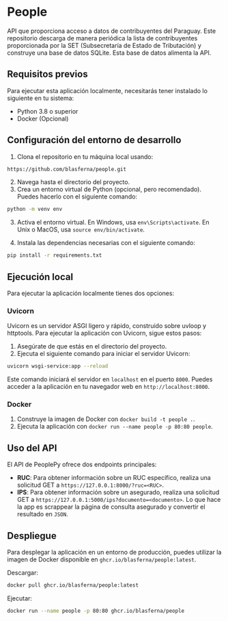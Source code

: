 # People

API que proporciona acceso a datos de contribuyentes del Paraguay. Este repositorio descarga de manera periódica la lista de contribuyentes proporcionada por la SET (Subsecretaría de Estado de Tributación) y construye una base de datos SQLite. Esta base de datos alimenta la API.

## Requisitos previos

Para ejecutar esta aplicación localmente, necesitarás tener instalado lo siguiente en tu sistema:

- Python 3.8 o superior
- Docker (Opcional)



## Configuración del entorno de desarrollo

1. Clona el repositorio en tu máquina local usando:

```bash
https://github.com/blasferna/people.git
```

2. Navega hasta el directorio del proyecto.
3. Crea un entorno virtual de Python (opcional, pero recomendado). Puedes hacerlo con el siguiente comando:

```bash
python -m venv env
```

3. Activa el entorno virtual. En Windows, usa `env\Scripts\activate`. En Unix o MacOS, usa `source env/bin/activate`.

4. Instala las dependencias necesarias con el siguiente comando:
```bash
pip install -r requirements.txt
```


## Ejecución local

Para ejecutar la aplicación localmente tienes dos opciones:

### Uvicorn

Uvicorn es un servidor ASGI ligero y rápido, construido sobre uvloop y httptools. Para ejecutar la aplicación con Uvicorn, sigue estos pasos:

1. Asegúrate de que estás en el directorio del proyecto.
2. Ejecuta el siguiente comando para iniciar el servidor Uvicorn:

```bash
uvicorn wsgi-service:app --reload
```

Este comando iniciará el servidor en `localhost` en el puerto `8000`. Puedes acceder a la aplicación en tu navegador web en `http://localhost:8000`.

### Docker

1. Construye la imagen de Docker con `docker build -t people .`.
2. Ejecuta la aplicación con `docker run --name people -p 80:80 people`.


## Uso del API

El API de PeoplePy ofrece dos endpoints principales:

- **RUC**: Para obtener información sobre un RUC específico, realiza una solicitud GET a `https://127.0.0.1:8000/?ruc=<RUC>`.
- **IPS**: Para obtener información sobre un asegurado, realiza una solicitud GET a `https://127.0.0.1:5000/ips?documento=<documento>`. Lo que hace la app es scrappear la página de consulta asegurado y convertir el resultado en `JSON`.

## Despliegue

Para desplegar la aplicación en un entorno de producción, puedes utilizar la imagen de Docker disponible en `ghcr.io/blasferna/people:latest`.

Descargar:
```bash
docker pull ghcr.io/blasferna/people:latest
```
Ejecutar:
```bash
docker run --name people -p 80:80 ghcr.io/blasferna/people
```

